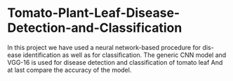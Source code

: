 # Tomato-Plant-Leaf-Disease-Detection-and-Classification
In this project we have used a neural network-based procedure for dis- ease identification as well as for classification. The generic CNN model  and VGG-16 is used for disease detection and classification of tomato leaf And at last compare the accuracy of the model.
